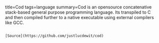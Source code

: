 title=Cod
tags=language
summary=Cod is an opensource concatenative stack-based general purpose programming language. Its transpiled to C and then compiled further to a native executable using external compilers like GCC.
~~~~~~

[Source](https://github.com/justlucdewit/cod)

